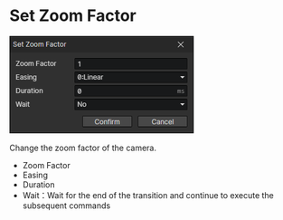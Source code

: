 # Set Zoom Factor

![](img/setZoomFactor-1.png)

Change the zoom factor of the camera.

- Zoom Factor
- Easing
- Duration
- Wait：Wait for the end of the transition and continue to execute the subsequent commands
